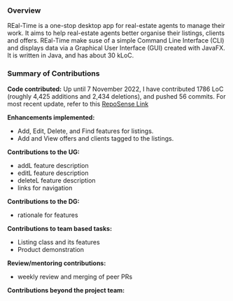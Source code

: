 ### Overview
REal-Time is a one-stop desktop app for real-estate agents to manage their work. 
It aims to help real-estate agents better organise their listings, clients and offers. 
REal-Time make suse of a simple Command Line Interface (CLI) 
and displays data via a Graphical User Interface (GUI) created with JavaFX.
It is written in Java, and has about 30 kLoC.

### Summary of Contributions

**Code contributed:** Up until 7 November 2022, 
I have contributed 1786 LoC (roughly 4,425 additions and 2,434 deletions), 
and pushed 56 commits. For most recent update, 
refer to this [RepoSense Link](https://nus-cs2103-ay2223s1.github.io/tp-dashboard/?search=isaaclhy00&breakdown=true&sort=groupTitle&sortWithin=title&since=2022-09-16&timeframe=commit&mergegroup=&groupSelect=groupByRepos&checkedFileTypes=docs~functional-code~test-code~other)

**Enhancements implemented:** 
* Add, Edit, Delete, and Find features for listings.
* Add and View offers and clients tagged to the listings. 

**Contributions to the UG:**
* addL feature description
* editL feature description
* deleteL feature description
* links for navigation

**Contributions to the DG:**
* rationale for features

**Contributions to team based tasks:**
* Listing class and its features
* Product demonstration

**Review/mentoring contributions:**
* weekly review and merging of peer PRs

**Contributions beyond the project team:** 

